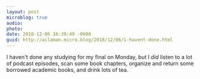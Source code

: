 ```yaml
---
layout: post
microblog: true
audio: 
photo: 
date: 2018-12-06 16:39:49 -0600
guid: http://aclaman.micro.blog/2018/12/06/i-havent-done.html
---
```

I haven't done any studying for my final on Monday, but I *did* listen to a lot of podcast episodes, scan some book chapters, organize and return some borrowed academic books, and drink lots of tea.
